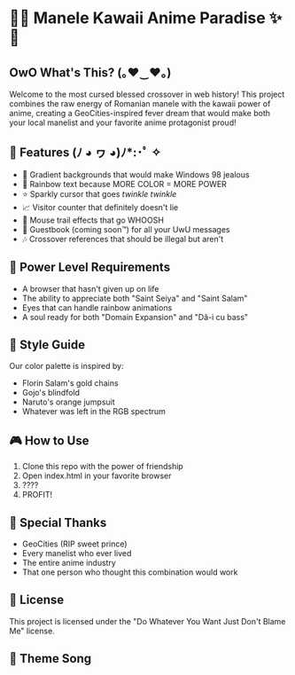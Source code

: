 # 🌟✨ Manele Kawaii Anime Paradise ✨🌟

## OwO What's This? (｡♥‿♥｡)

Welcome to the most cursed blessed crossover in web history! This project combines the raw energy of Romanian manele with the kawaii power of anime, creating a GeoCities-inspired fever dream that would make both your local manelist and your favorite anime protagonist proud!

## 🎵 Features (ﾉ ◕ ヮ ◕)ﾉ\*:･ﾟ ✧

- 💖 Gradient backgrounds that would make Windows 98 jealous
- 🌈 Rainbow text because MORE COLOR = MORE POWER
- ⭐ Sparkly cursor that goes _twinkle twinkle_
- 📈 Visitor counter that definitely doesn't lie
- 💫 Mouse trail effects that go WHOOSH
- 📝 Guestbook (coming soon™) for all your UwU messages
- 🎶 Crossover references that should be illegal but aren't

## 🚀 Power Level Requirements

- A browser that hasn't given up on life
- The ability to appreciate both "Saint Seiya" and "Saint Salam"
- Eyes that can handle rainbow animations
- A soul ready for both "Domain Expansion" and "Dă-i cu bass"

## 💅 Style Guide

Our color palette is inspired by:

- Florin Salam's gold chains
- Gojo's blindfold
- Naruto's orange jumpsuit
- Whatever was left in the RGB spectrum

## 🎮 How to Use

1. Clone this repo with the power of friendship
2. Open index.html in your favorite browser
3. ????
4. PROFIT!

## 🌟 Special Thanks

- GeoCities (RIP sweet prince)
- Every manelist who ever lived
- The entire anime industry
- That one person who thought this combination would work

## 📜 License

This project is licensed under the "Do Whatever You Want Just Don't Blame Me" license.

## 🎵 Theme Song
